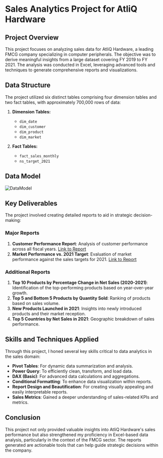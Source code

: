 # Sales Analytics Project for AtliQ Hardware

## Project Overview
This project focuses on analyzing sales data for AtliQ Hardware, a leading FMCG company specializing in computer peripherals. The objective was to derive meaningful insights from a large dataset covering FY 2019 to FY 2021. The analysis was conducted in Excel, leveraging advanced tools and techniques to generate comprehensive reports and visualizations.

## Data Structure
The project utilized six distinct tables comprising four dimension tables and two fact tables, with approximately 700,000 rows of data:

1. **Dimension Tables:**
   - `dim_date`
   - `dim_customer`
   - `dim_product`
   - `dim_market`

2. **Fact Tables:**
   - `fact_sales_monthly`
   - `ns_target_2021`
## Data Model
![DataModel](https://github.com/satishsangwan/AtliQ_Sales_Report_Excel/blob/main/images/Data%20Model.png)
## Key Deliverables
The project involved creating detailed reports to aid in strategic decision-making:

### Major Reports
1. **Customer Performance Report**: Analysis of customer performance across all fiscal years. [Link to Report](https://github.com/satishsangwan/AtliQ_Sales_Report_Excel/blob/main/Reports/Customer%20Performance%20Report.pdf)
2. **Market Performance vs. 2021 Target**: Evaluation of market performance against the sales targets for 2021. [Link to Report](https://github.com/satishsangwan/AtliQ_Sales_Report_Excel/blob/main/Reports/Market%20Performance%20vs%20Target%20Report.pdf)

### Additional Reports
1. **Top 10 Products by Percentage Change in Net Sales (2020-2021)**: Identification of the top-performing products based on year-over-year growth.
2. **Top 5 and Bottom 5 Products by Quantity Sold**: Ranking of products based on sales volume.
3. **New Products Launched in 2021**: Insights into newly introduced products and their market reception.
4. **Top 5 Countries by Net Sales in 2021**: Geographic breakdown of sales performance.

## Skills and Techniques Applied
Through this project, I honed several key skills critical to data analytics in the sales domain:

- **Pivot Tables**: For dynamic data summarization and analysis.
- **Power Query**: To efficiently clean, transform, and load data.
- **DAX (Basic)**: For advanced data calculations and aggregations.
- **Conditional Formatting**: To enhance data visualization within reports.
- **Report Design and Beautification**: For creating visually appealing and easily interpretable reports.
- **Sales Metrics**: Gained a deeper understanding of sales-related KPIs and metrics.

## Conclusion
This project not only provided valuable insights into AtliQ Hardware's sales performance but also strengthened my proficiency in Excel-based data analysis, particularly in the context of the FMCG sector. The reports generated are actionable tools that can help guide strategic decisions within the company.

